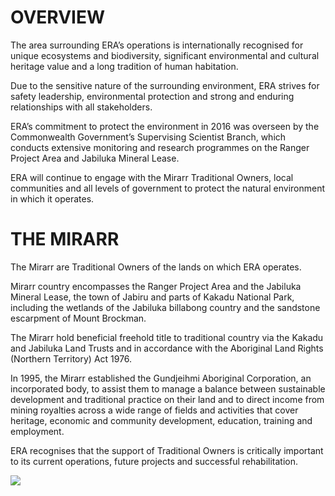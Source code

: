 # OVERVIEW  

The area surrounding ERA’s operations is internationally recognised for unique ecosystems and biodiversity, significant environmental and cultural heritage value and a long tradition of human habitation.  

Due to the sensitive nature of the surrounding environment, ERA strives for safety leadership, environmental protection and strong and enduring relationships with all stakeholders.  

ERA’s commitment to protect the environment in 2016 was overseen by the Commonwealth Government’s Supervising Scientist Branch, which conducts extensive monitoring and research programmes on the Ranger Project Area and Jabiluka Mineral Lease.  

ERA will continue to engage with the Mirarr Traditional Owners, local communities and all levels of government to protect the natural environment in which it operates.  

# THE MIRARR  

The Mirarr are Traditional Owners of the lands on which ERA operates.  

Mirarr country encompasses the Ranger Project Area and the Jabiluka Mineral Lease, the town of Jabiru and parts of Kakadu National Park, including the wetlands of the Jabiluka billabong country and the sandstone escarpment of Mount Brockman.  

The Mirarr hold beneficial freehold title to traditional country via the Kakadu and Jabiluka Land Trusts and in accordance with the Aboriginal Land Rights (Northern Territory) Act 1976.  

In 1995, the Mirarr established the Gundjeihmi Aboriginal Corporation, an incorporated body, to assist them to manage a balance between sustainable development and traditional practice on their land and to direct income from mining royalties across a wide range of fields and activities that cover heritage, economic and community development, education, training and employment.  

ERA recognises that the support of Traditional Owners is critically important to its current operations, future projects and successful rehabilitation.  

![](tmpte1rpr4i/d36b4621963e5b46fdc3b00eb63624eeb903e4ab9ab59a7db7e7f1f1b7ce18d1.jpg)  